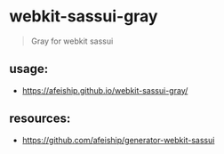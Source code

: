 # webkit-sassui-gray
> Gray for webkit sassui

## usage:
+ https://afeiship.github.io/webkit-sassui-gray/

## resources:
+ https://github.com/afeiship/generator-webkit-sassui
